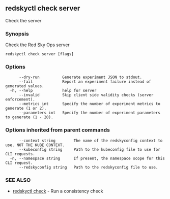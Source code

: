 ## redskyctl check server

Check the server

### Synopsis

Check the Red Sky Ops server

```
redskyctl check server [flags]
```

### Options

```
      --dry-run          Generate experiment JSON to stdout.
      --fail             Report an experiment failure instead of generated values.
  -h, --help             help for server
      --invalid          Skip client side validity checks (server enforcement).
      --metrics int      Specify the number of experiment metrics to generate (1 or 2).
      --parameters int   Specify the number of experiment parameters to generate (1 - 20).
```

### Options inherited from parent commands

```
      --context string        The name of the redskyconfig context to use. NOT THE KUBE CONTEXT.
      --kubeconfig string     Path to the kubeconfig file to use for CLI requests.
  -n, --namespace string      If present, the namespace scope for this CLI request.
      --redskyconfig string   Path to the redskyconfig file to use.
```

### SEE ALSO

* [redskyctl check](redskyctl_check.md)	 - Run a consistency check

